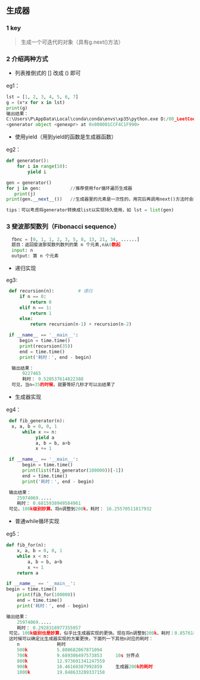 ## 生成器
### 1 key
   > 生成一个可迭代的对象（具有g.next()方法）
### 2 介绍两种方式
* 列表推倒式的 [] 改成 () 即可

eg1：

```python
lst = [1, 2, 3, 4, 5, 6, 7]
g = (x*x for x in lst)
print(g)
输出结果：
C:\Users\P\AppData\Local\conda\conda\envs\xp35\python.exe D:/00_LeetCode/Py_generator.py
<generator object <genexpr> at 0x000001CCF4C1F990>
```

* 使用yield（用到yield的函数是生成器函数）

eg2：

```python
def generator():
    for i in range(10):
        yield i

gen = generator()
for j in gen:           //推荐使用for循环遍历生成器
   print(j)
print(gen.__next__())   //生成器里的元素是一次性的，用完后再调用next()方法时会报"StopIteration"错误

tips：可以考虑将generator转换成list以实现持久使用，如 lst = list(gen)
```

### 3 斐波那契数列（Fibonacci sequence）
```python
  fbnc = [0, 1, 1, 2, 3, 5, 8, 13, 21, 34, ......]
  题目：返回斐波那契数列数列的第 n 个元素,n从0数起
  input: n
  output: 第 n 个元素
```

* 递归实现

eg3:

```python
 def recursion(n):         # 递归
     if n == 0:
         return 0
     elif n == 1:
         return 1
     else:
         return recursion(n-1) + recursion(n-2)
```


```python
 if __name__ == '__main__':
     begin = time.time()
     print(recursion(35))
     end = time.time()
     print('耗时：', end - begin)

  输出结果：
      9227465
      耗时： 9.520537614822388
  可见，当n=35的时候，就要等好几秒才可以出结果了
```

* 生成器实现

eg4：

```python
 def fib_generator(n):
  x, a, b = 0, 0, 1
      while x <= n:
           yield a
           a, b = b, a+b
           x += 1
```


```python
 if __name__ == '__main__':
      begin = time.time()
      print(list(fib_generator(100000))[-1])
      end = time.time()
      print('耗时：', end - begin)

 输出结果：
    25974069.....
    耗时： 0.6815938949584961
 可见，100k级别妙算。将n调整到200k，耗时： 16.25570511817932
```


* 普通while循环实现

eg5：

```python
def fib_for(n):
    x, a, b = 0, 0, 1
    while x < n:
        a, b = b, a+b
        x += 1
    return a
```


```python
if __name__ == '__main__':
begin = time.time()
    print(fib_for(100000))
    end = time.time()
    print('耗时：', end - begin)

输出结果：
    25974069.....
    耗时： 0.2928318977355957
 可见，100k级别也是妙算，似乎比生成器实现的更快。现在将n调整到200k，耗时：0.8576185703277588，
 这时候可以确定比生成器实现的方案更快，下面列一下其他n对应的耗时：
    n              耗时
    500k           5.800682067871094
    700k           9.689306497573853     10s 分界点
    800k           12.973601341247559
    900k           16.46160387992859     生成器200k的耗时
    1000k          19.848633289337158
```


​        

